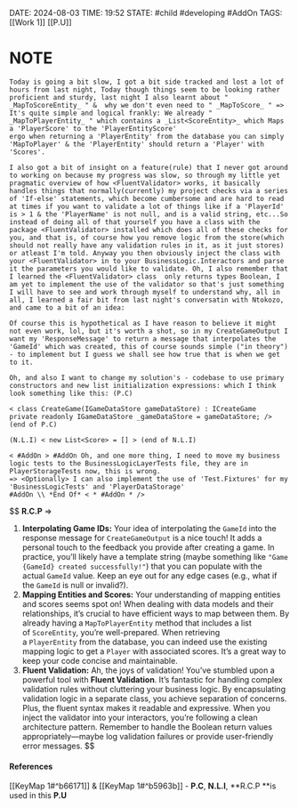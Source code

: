 DATE: 2024-08-03
TIME: 19:52
STATE: #child #developing #AddOn 
TAGS:  [[Work 1]] [[P.U]] 

# NOTE

```
Today is going a bit slow, I got a bit side tracked and lost a lot of hours from last night, Today though things seem to be looking rather proficient and sturdy, last night I also learnt about " _MapToScoreEntity_ " &  why we don't even need to " _MapToScore_ " => It's quite simple and logical frankly: We already " _MapToPlayerEntity_ " which contains a _List<ScoreEntity>_ which Maps a 'PlayerScore' to the 'PlayerEntityScore'
ergo when returning a 'PlayerEntity' from the database you can simply 'MapToPlayer' & the 'PlayerEntity' should return a 'Player' with 'Scores'.

I also got a bit of insight on a feature(rule) that I never got around to working on because my progress was slow, so through my little yet pragmatic overview of how <FluentValidator> works, it basically handles things that normally(currently) my project checks via a series of 'If-else' statements, which become cumbersome and are hard to read at times if you want to validate a lot of things like if a 'PlayerId' is > 1 & the 'PlayerName' is not null, and is a valid string, etc...So instead of doing all of that yourself you have a class with the package <FluentValidator> installed which does all of these checks for you, and that is, of course how you remove logic from the store(which should not really have any validation rules in it, as it just stores) or atleast I'm told. Anyway you then obviously inject the class with your <FluentValidator> in to your BusinessLogic.Interactors and parse it the parameters you would like to validate. Oh, I also remember that I learned the <FluentValidator> class  only returns types Boolean, I am yet to implement the use of the validator so that's just something I will have to see and work through myself to understand why, all in all, I learned a fair bit from last night's conversatin with Ntokozo, and came to a bit of an idea: 

Of course this is hypothetical as I have reason to believe it might not even work, lol, but it's worth a shot, so in my CreateGameOutput I want my 'ResponseMessage' to return a message that interpolates the 'GameId' which was created, this of course sounds simple ("in theory") - to implement but I guess we shall see how true that is when we get to it.

Oh, and also I want to change my solution's - codebase to use primary constructors and new list initialization expressions: which I think look something like this: (P.C) 

< class CreateGame(IGameDataStore gameDataStore) : ICreateGame 
private readonly IGameDataStore _gameDataStore = gameDataStore; /> (end of P.C)

(N.L.I) < new List<Score> = [] > (end of N.L.I)

< #AddOn > #AddOn Oh, and one more thing, I need to move my business logic tests to the BusinessLogicLayerTests file, they are in PlayerStorageTests now, this is wrong. 
=> <Optionally> I can also implement the use of 'Test.Fixtures' for my 'BusinessLogicTests' and 'PlayerDataStorage'
#AddOn \\ *End Of* < * #AddOn * />
```


$$
**R.C.P** =>  
1. **Interpolating Game IDs:** Your idea of interpolating the `GameId` into the response message for `CreateGameOutput` is a nice touch! It adds a personal touch to the feedback you provide after creating a game. In practice, you’ll likely have a template string (maybe something like `"Game {GameId} created successfully!"`) that you can populate with the actual `GameId` value. Keep an eye out for any edge cases (e.g., what if the `GameId` is null or invalid?).
2.  **Mapping Entities and Scores:** Your understanding of mapping entities and scores seems spot on! When dealing with data models and their relationships, it’s crucial to have efficient ways to map between them. By already having a `MapToPlayerEntity` method that includes a list of `ScoreEntity`, you’re well-prepared. When retrieving a `PlayerEntity` from the database, you can indeed use the existing mapping logic to get a `Player` with associated scores. It’s a great way to keep your code concise and maintainable.
3.  **Fluent Validation:** Ah, the joys of validation! You’ve stumbled upon a powerful tool with **Fluent Validation**. It’s fantastic for handling complex validation rules without cluttering your business logic. By encapsulating validation logic in a separate class, you achieve separation of concerns. Plus, the fluent syntax makes it readable and expressive. When you inject the validator into your interactors, you’re following a clean architecture pattern. Remember to handle the Boolean return values appropriately—maybe log validation failures or provide user-friendly error messages.
$$
#### References

[[KeyMap 1#^b66171]] & [[KeyMap 1#^b5963b]] - **P.C**, **N.L.I**, **R.C.P **is used in this **P.U**